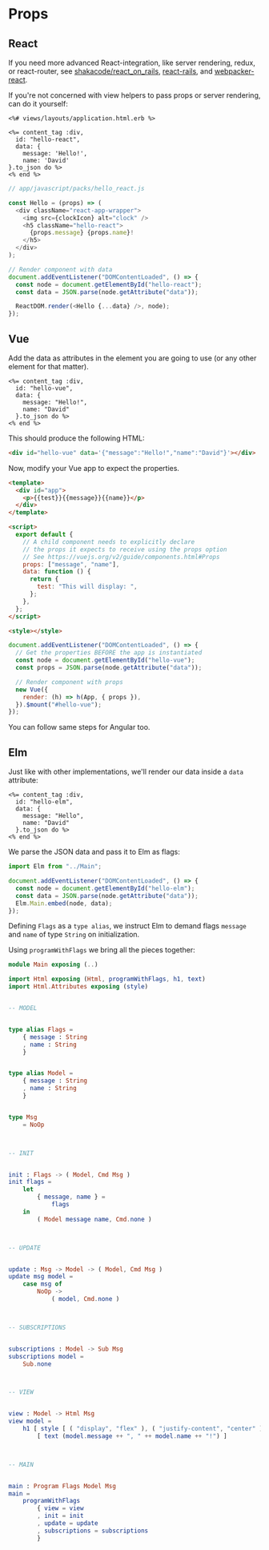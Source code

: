 # Props

## React

If you need more advanced React-integration, like server rendering, redux, or react-router, see [shakacode/react_on_rails](https://github.com/shakacode/react_on_rails), [react-rails](https://github.com/reactjs/react-rails), and [webpacker-react](https://github.com/renchap/webpacker-react).

If you're not concerned with view helpers to pass props or server rendering, can do it yourself:

```erb
<%# views/layouts/application.html.erb %>

<%= content_tag :div,
  id: "hello-react",
  data: {
    message: 'Hello!',
    name: 'David'
}.to_json do %>
<% end %>
```

```js
// app/javascript/packs/hello_react.js

const Hello = (props) => (
  <div className="react-app-wrapper">
    <img src={clockIcon} alt="clock" />
    <h5 className="hello-react">
      {props.message} {props.name}!
    </h5>
  </div>
);

// Render component with data
document.addEventListener("DOMContentLoaded", () => {
  const node = document.getElementById("hello-react");
  const data = JSON.parse(node.getAttribute("data"));

  ReactDOM.render(<Hello {...data} />, node);
});
```

## Vue

Add the data as attributes in the element you are going to use (or any other element for that matter).

```erb
<%= content_tag :div,
  id: "hello-vue",
  data: {
    message: "Hello!",
    name: "David"
  }.to_json do %>
<% end %>
```

This should produce the following HTML:

```html
<div id="hello-vue" data='{"message":"Hello!","name":"David"}'></div>
```

Now, modify your Vue app to expect the properties.

```html
<template>
  <div id="app">
    <p>{{test}}{{message}}{{name}}</p>
  </div>
</template>

<script>
  export default {
    // A child component needs to explicitly declare
    // the props it expects to receive using the props option
    // See https://vuejs.org/v2/guide/components.html#Props
    props: ["message", "name"],
    data: function () {
      return {
        test: "This will display: ",
      };
    },
  };
</script>

<style></style>
```

```js
document.addEventListener("DOMContentLoaded", () => {
  // Get the properties BEFORE the app is instantiated
  const node = document.getElementById("hello-vue");
  const props = JSON.parse(node.getAttribute("data"));

  // Render component with props
  new Vue({
    render: (h) => h(App, { props }),
  }).$mount("#hello-vue");
});
```

You can follow same steps for Angular too.

## Elm

Just like with other implementations, we'll render our data inside a `data`
attribute:

```erb
<%= content_tag :div,
  id: "hello-elm",
  data: {
    message: "Hello",
    name: "David"
  }.to_json do %>
<% end %>
```

We parse the JSON data and pass it to Elm as flags:

```js
import Elm from "../Main";

document.addEventListener("DOMContentLoaded", () => {
  const node = document.getElementById("hello-elm");
  const data = JSON.parse(node.getAttribute("data"));
  Elm.Main.embed(node, data);
});
```

Defining `Flags` as a `type alias`, we instruct Elm to demand flags `message`
and `name` of type `String` on initialization.

Using `programWithFlags` we bring all the pieces together:

```elm
module Main exposing (..)

import Html exposing (Html, programWithFlags, h1, text)
import Html.Attributes exposing (style)


-- MODEL


type alias Flags =
    { message : String
    , name : String
    }


type alias Model =
    { message : String
    , name : String
    }


type Msg
    = NoOp



-- INIT


init : Flags -> ( Model, Cmd Msg )
init flags =
    let
        { message, name } =
            flags
    in
        ( Model message name, Cmd.none )



-- UPDATE


update : Msg -> Model -> ( Model, Cmd Msg )
update msg model =
    case msg of
        NoOp ->
            ( model, Cmd.none )



-- SUBSCRIPTIONS


subscriptions : Model -> Sub Msg
subscriptions model =
    Sub.none



-- VIEW


view : Model -> Html Msg
view model =
    h1 [ style [ ( "display", "flex" ), ( "justify-content", "center" ) ] ]
        [ text (model.message ++ ", " ++ model.name ++ "!") ]



-- MAIN


main : Program Flags Model Msg
main =
    programWithFlags
        { view = view
        , init = init
        , update = update
        , subscriptions = subscriptions
        }

```
